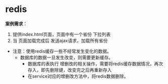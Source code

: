 # redis
**案例需求**：
1.  提供index.html页面，页面中有一个省份 下拉列表
2. 当 页面加载完成后 发送ajax请求，加载所有省份


* 注意：使用redis缓存一些不经常发生变化的数据。
	* 数据库的数据一旦发生改变，则需要更新缓存。
		* 数据库的表执行 增删改的相关操作，需要将redis缓存数据情况，再次存入，即先删除键，改变完之后再重新存入
		* 在service对应的增删改方法中，将redis数据删除。

